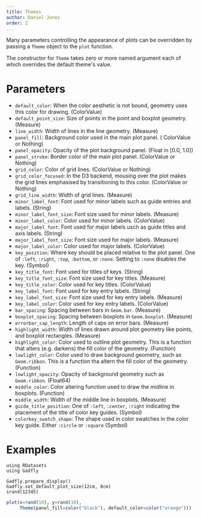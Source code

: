```yaml
---
title: Themes
author: Daniel Jones
order: 2
...
```


Many parameters controlling the appearance of plots can be overridden by passing
a `Theme` object to the `plot` function.

The constructor for `Theme` takes zero or more named argument each of which
overrides the default theme's value.


# Parameters

  * `default_color`: When the color aesthetic is not bound, geometry uses this
    color for drawing. (ColorValue)
  * `default_point_size`: Size of points in the point and boxplot geometry.
     (Measure)
  * `line_width`: Width of lines in the line geometry. (Measure)
  * `panel_fill`: Background color used in the main plot panel. (
    ColorValue or Nothing)
  * `panel_opacity`: Opacity of the plot background panel. (Float in [0.0, 1.0])
  * `panel_stroke`: Border color of the main plot panel. (ColorValue or
    Nothing)
  * `grid_color`: Color of grid lines. (ColorValue or Nothing)
  * `grid_color_focused`: In the D3 backend, mousing over the plot makes the
    grid lines emphasised by transitioning to this color. (ColorValue or Nothing)
  * `grid_line_width`: Width of grid lines. (Measure)
  * `minor_label_font`: Font used for minor labels such as guide entries and
    labels. (String)
  * `minor_label_font_size`: Font size used for minor labels. (Measure)
  * `minor_label_color`: Color used for minor labels. (ColorValue)
  * `major_label_font`: Font used for major labels usch as guide titles and axis
    labels. (String)
  * `major_label_font_size`: Font size used for major labels. (Measure)
  * `major_label_color`: Color used for major labels. (ColorValue)
  * `key_position`: Where key should be placed relative to the plot panel. One
    of `:left`, `:right`, `:top`, `:bottom`, or `:none`. Setting to `:none`
    disables the key. (Symbol)
  * `key_title_font`: Font used for titles of keys. (String)
  * `key_title_font_size`: Font size used for key titles. (Measure)
  * `key_title_color`: Color used for key titles. (ColorValue)
  * `key_label_font`: Font used for key entry labels. (String)
  * `key_label_font_size`: Font size used for key entry labels. (Measure)
  * `key_label_color`: Color used for key entry labels. (ColorValue)
  * `bar_spacing`: Spacing between bars in `Geom.bar`. (Measure)
  * `boxplot_spacing`: Spacing between boxplots in `Geom.boxplot`. (Measure)
  * `errorbar_cap_length`: Length of caps on error bars. (Measure)
  * `highlight_width`: Width of lines drawn around plot geometry like points,
    and boxplot rectangles. (Measure)
  * `highlight_color`: Color used to outline plot geometry. This is a function
    that alters (e.g. darkens) the fill color of the geometry. (Function)
  * `lowlight_color`: Color used to draw background geometry, such as
    `Geom.ribbon`. This is a function tha altern the fill color of the geometry.
    (Function)
  * `lowlight_opacity`: Opacity of background geometry such as `Geom.ribbon`.
    (Float64)
  * `middle_color`: Color altering function used to draw the midline in
    boxplots. (Function)
  * `middle_width`: Width of the middle line in boxplots. (Measure)
  *  `guide_title_position`: One of `:left`, `:center`, `:right` indicating the
     placement of the title of color key guides. (Symbol)
  * `colorkey_swatch_shape`: The shape used in color swatches in the color key
    guide. Either `:circle` or `:square`  (Symbol)

# Examples

```{.julia hide="true" results="none"}
using RDatasets
using Gadfly

Gadfly.prepare_display()
Gadfly.set_default_plot_size(12cm, 8cm)
srand(12345)
```

```julia
plot(x=rand(10), y=rand(10),
     Theme(panel_fill=color("black"), default_color=color("orange")))
```

